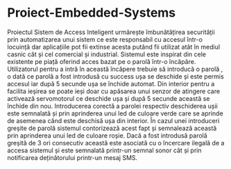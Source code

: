 # Proiect-Embedded-Systems

Proiectul Sistem de Access Inteligent urmărește îmbunătățirea securității prin automatizarea unui 
sistem ce este responsabil cu accesul într-o locuință dar aplicațiile pot fii extinse acesta putând fii 
utilizat atât în mediul casnic cât și cel comercial și industrial. 
 Sistemul este inspirat din cele existente pe piață oferind acces bazat pe o parolă într-o încăpăre.
 Utilizatorul pentru a intră în această încăpere trebuie să introducă o parolă , o dată ce parolă a fost 
introdusă cu success ușa se deschide și este permis accesul iar după 5 secunde ușa se închide 
automat.
 Din interior pentru a facilita ieșirea se poate ieși doar cu apăsarea unui senzor de atingere care 
activează servomotorul ce deschide ușa și după 5 secunde această se închide din nou.
 Introducerea corectă a parolei respectiv deschiderea ușii este semnalată și prin aprinderea unui led 
de culoare verde care se aprinde de asemenea când este deschisă ușa din interior.
 În cazul unei introduceri greșite de parolă sistemul contorizează acest fapt și semnalează această 
prin aprinderea unui led de culoare roșie.
 Dacă a fost introdusă parolă greșită de 3 ori consecutiv această este asociată cu o încercare ilegală 
de a accesa sistemul și este semnalată printr-un semnal sonor cât și prin notificarea deținătorului 
printr-un mesaj SMS.
